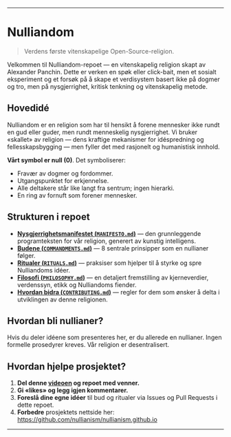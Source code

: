 -----
# Nulliandom 

> Verdens første vitenskapelige Open-Source-religion.

Velkommen til Nulliandom-repoet — en vitenskapelig religion skapt av Alexander Panchin. Dette er verken en spøk eller click-bait, men et sosialt eksperiment og et forsøk på å skape et verdisystem basert ikke på dogmer og tro, men på nysgjerrighet, kritisk tenkning og vitenskapelig metode.

## Hovedidé

Nulliandom er en religion som har til hensikt å forene mennesker ikke rundt en gud eller guder, men rundt menneskelig nysgjerrighet. Vi bruker «skallet» av religion — dens kraftige mekanismer for idéspredning og fellesskapsbygging — men fyller det med rasjonelt og humanistisk innhold.

**Vårt symbol er null (0)**. Det symboliserer:

- Fravær av dogmer og fordommer.  
- Utgangspunktet for erkjennelse.  
- Alle deltakere står like langt fra sentrum; ingen hierarki.  
- En ring av fornuft som forener mennesker.  

## Strukturen i repoet

- [**Nysgjerrighetsmanifestet (`MANIFESTO.md`)**](./MANIFESTO.md) — den grunnleggende programteksten for vår religion, generert av kunstig intelligens.  
- [**Budene (`COMMANDMENTS.md`)**](./COMMANDMENTS.md) — 8 sentrale prinsipper som en nullianer følger.  
- [**Ritualer (`RITUALS.md`)**](./RITUALS.md) — praksiser som hjelper til å styrke og spre Nulliandoms idéer.  
- [**Filosofi (`PHILOSOPHY.md`)**](./PHILOSOPHY.md) — en detaljert fremstilling av kjerneverdier, verdenssyn, etikk og Nulliandoms fiender.  
- [**Hvordan bidra (`CONTRIBUTING.md`)**](./CONTRIBUTING.md) — regler for dem som ønsker å delta i utviklingen av denne religionen.  

## Hvordan bli nullianer?

Hvis du deler idéene som presenteres her, er du allerede en nullianer. Ingen formelle prosedyrer kreves. Vår religion er desentralisert.

## Hvordan hjelpe prosjektet?

1. **Del denne [videoen](https://www.youtube.com/watch?v=mCErecXWGCc) og repoet med venner.**  
2. **Gi «likes» og legg igjen kommentarer.**  
3. **Foreslå dine egne idéer** til bud og ritualer via Issues og Pull Requests i dette repoet.  
4. **Forbedre** prosjektets nettside her: https://github.com/nullianism/nullianism.github.io  

-----